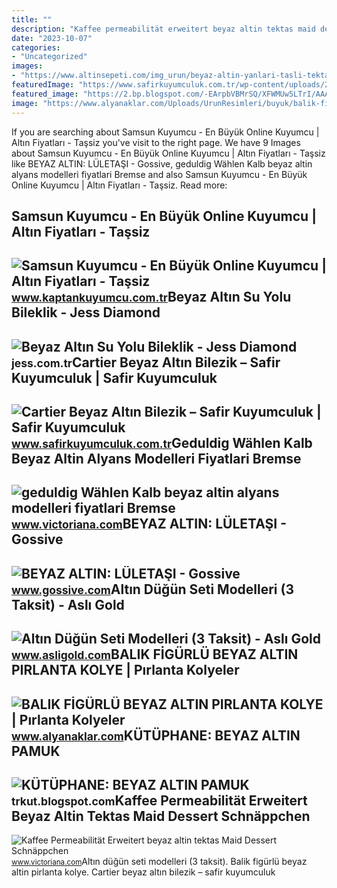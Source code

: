 ```yaml
---
title: ""
description: "Kaffee permeabilität erweitert beyaz altin tektas maid dessert schnäppchen"
date: "2023-10-07"
categories:
- "Uncategorized"
images:
- "https://www.altinsepeti.com/img_urun/beyaz-altin-yanlari-tasli-tektas-yuzuk-IMG_3297--14297141101.jpg"
featuredImage: "https://www.safirkuyumculuk.com.tr/wp-content/uploads/2020/07/safir-beyaz-altin-cartier-gold-kelepce-izmir-tasarim.jpg"
featured_image: "https://2.bp.blogspot.com/-EArpbVBMrSQ/XFWMUw5LTrI/AAAAAAAAANk/fIINCFkFuzQy74r67XD58nUs7o1b5dbBQCLcBGAs/s1600/408169.jpg"
image: "https://www.alyanaklar.com/Uploads/UrunResimleri/buyuk/balik-figurlu-beyaz-altin-pirlanta-kol-9-2b2c.jpg"
---
```


If you are searching about Samsun Kuyumcu - En Büyük Online Kuyumcu | Altın Fiyatları - Taşsiz you've visit to the right page. We have 9 Images about Samsun Kuyumcu - En Büyük Online Kuyumcu | Altın Fiyatları - Taşsiz like BEYAZ ALTIN: LÜLETAŞI - Gossive, geduldig Wählen Kalb beyaz altin alyans modelleri fiyatlari Bremse and also Samsun Kuyumcu - En Büyük Online Kuyumcu | Altın Fiyatları - Taşsiz. Read more:

Samsun Kuyumcu - En Büyük Online Kuyumcu | Altın Fiyatları - Taşsiz
-------------------------------------------------------------------

 ![Samsun Kuyumcu - En Büyük Online Kuyumcu | Altın Fiyatları - Taşsiz](https://www.kaptankuyumcu.com.tr/i/l/003/0033125_tassiz-beyaz-altin-al0059.jpeg) <small>www.kaptankuyumcu.com.tr</small>Beyaz Altın Su Yolu Bileklik - Jess Diamond
-------------------------------------------

 ![Beyaz Altın Su Yolu Bileklik - Jess Diamond](https://jess.com.tr/wp-content/uploads/2021/11/beyaz-altin-su-yolu-bileklik.jpg) <small>jess.com.tr</small>Cartier Beyaz Altın Bilezik – Safir Kuyumculuk | Safir Kuyumculuk
-----------------------------------------------------------------

 ![Cartier Beyaz Altın Bilezik – Safir Kuyumculuk | Safir Kuyumculuk](https://www.safirkuyumculuk.com.tr/wp-content/uploads/2020/07/safir-beyaz-altin-cartier-gold-kelepce-izmir-tasarim.jpg) <small>www.safirkuyumculuk.com.tr</small>Geduldig Wählen Kalb Beyaz Altin Alyans Modelleri Fiyatlari Bremse
------------------------------------------------------------------

 ![geduldig Wählen Kalb beyaz altin alyans modelleri fiyatlari Bremse](https://www.assospirlanta.com/resim/urun/assos-superlight-alyans-AS1428-1558348382.jpg) <small>www.victoriana.com</small>BEYAZ ALTIN: LÜLETAŞI - Gossive
-------------------------------

 ![BEYAZ ALTIN: LÜLETAŞI - Gossive](https://www.gossive.com/wp-content/uploads/2021/09/LULETASI.jpg) <small>www.gossive.com</small>Altın Düğün Seti Modelleri (3 Taksit) - Aslı Gold
-------------------------------------------------

 ![Altın Düğün Seti Modelleri (3 Taksit) - Aslı Gold](https://www.asligold.com/uploads/products/small/2021/03/beyaz-altin-gosterisli-dugun-taki-seti-set0009-1080x1080.jpg) <small>www.asligold.com</small>BALIK FİGÜRLÜ BEYAZ ALTIN PIRLANTA KOLYE | Pırlanta Kolyeler
------------------------------------------------------------

 ![BALIK FİGÜRLÜ BEYAZ ALTIN PIRLANTA KOLYE | Pırlanta Kolyeler](https://www.alyanaklar.com/Uploads/UrunResimleri/buyuk/balik-figurlu-beyaz-altin-pirlanta-kol-9-2b2c.jpg) <small>www.alyanaklar.com</small>KÜTÜPHANE: BEYAZ ALTIN PAMUK
----------------------------

 ![KÜTÜPHANE: BEYAZ ALTIN PAMUK](https://2.bp.blogspot.com/-EArpbVBMrSQ/XFWMUw5LTrI/AAAAAAAAANk/fIINCFkFuzQy74r67XD58nUs7o1b5dbBQCLcBGAs/s1600/408169.jpg) <small>trkut.blogspot.com</small>Kaffee Permeabilität Erweitert Beyaz Altin Tektas Maid Dessert Schnäppchen
--------------------------------------------------------------------------

 ![Kaffee Permeabilität Erweitert beyaz altin tektas Maid Dessert Schnäppchen](https://www.altinsepeti.com/img_urun/beyaz-altin-yanlari-tasli-tektas-yuzuk-IMG_3297--14297141101.jpg) <small>www.victoriana.com</small>Altın düğün seti modelleri (3 taksit). Balik fi̇gürlü beyaz altin pirlanta kolye. Cartier beyaz altın bilezik – safir kuyumculuk
